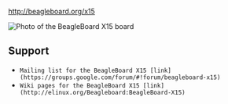 http://beagleboard.org/x15

![Photo of the BeagleBoard X15 board](http://beagleboard.org/static/images/BeagleBoard-X15.png)

Support
-------

* `Mailing list for the BeagleBoard X15 [link](https://groups.google.com/forum/#!forum/beagleboard-x15)`
* `Wiki pages for the BeagleBoard X15 [link](http://elinux.org/Beagleboard:BeagleBoard-X15)`
